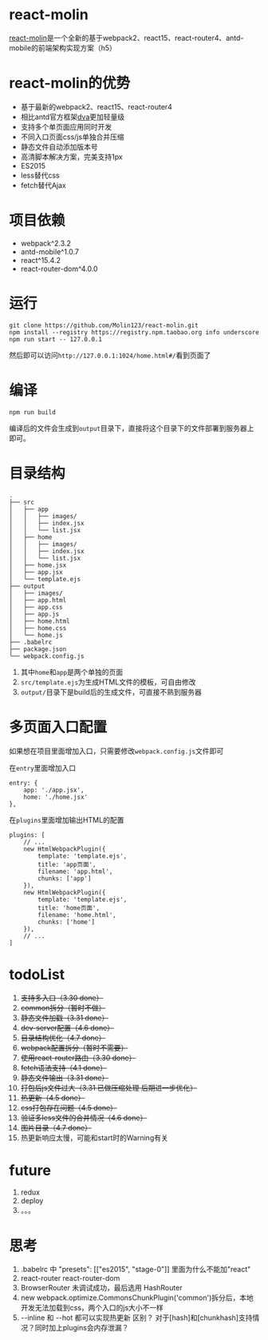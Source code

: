 # react-molin

[react-molin](https://github.com/Molin123/react-molin)是一个全新的基于webpack2、react15、react-router4、antd-mobile的前端架构实现方案（h5）



# react-molin的优势

* 基于最新的webpack2、react15、react-router4
* 相比antd官方框架[dva](https://github.com/dvajs/dva)更加轻量级
* 支持多个单页面应用同时开发
* 不同入口页面css/js单独合并压缩
* 静态文件自动添加版本号
* 高清脚本解决方案，完美支持1px
* ES2015
* less替代css
* fetch替代Ajax


# 项目依赖

* webpack^2.3.2
* antd-mobile^1.0.7
* react^15.4.2
* react-router-dom^4.0.0


# 运行

```
git clone https://github.com/Molin123/react-molin.git
npm install --registry https://registry.npm.taobao.org info underscore 
npm run start -- 127.0.0.1
```

然后即可以访问`http://127.0.0.1:1024/home.html#/`看到页面了

# 编译

```
npm run build
```

编译后的文件会生成到`output`目录下，直接将这个目录下的文件部署到服务器上即可。



# 目录结构

```
.
├── src
│   ├── app
│   │   ├── images/
│   │   ├── index.jsx
│   │   └── list.jsx
│   ├── home
│   │   ├── images/
│   │   ├── index.jsx
│   │   └── list.jsx
│   ├── home.jsx
│   ├── app.jsx
│   └── template.ejs
├── output
│   ├── images/
│   ├── app.html
│   ├── app.css
│   ├── app.js
│   ├── home.html
│   ├── home.css
│   └── home.js
├── .babelrc
├── package.json
└── webpack.config.js
```

1. 其中`home`和`app`是两个单独的页面
2. `src/template.ejs`为生成HTML文件的模板，可自由修改
3. `output/`目录下是build后的生成文件，可直接不熟到服务器


# 多页面入口配置

如果想在项目里面增加入口，只需要修改`webpack.config.js`文件即可

在`entry`里面增加入口
```
entry: {
	app: './app.jsx',
	home: './home.jsx'
},
```

在`plugins`里面增加输出HTML的配置

```
plugins: [
	// ...
	new HtmlWebpackPlugin({
    	template: 'template.ejs',
	    title: 'app页面',
	    filename: 'app.html',
	    chunks: ['app']
	}),
	new HtmlWebpackPlugin({
		template: 'template.ejs',
	    title: 'home页面',
	    filename: 'home.html',
	    chunks: ['home']
	}),
	// ...
]
```

# todoList

1. ~~支持多入口（3.30 done）~~
2. ~~common拆分（暂时不做）~~
3. ~~静态文件加戳（3.31 done）~~
4. ~~dev-server配置（4.6 done）~~
5. ~~目录结构优化（4.7 done）~~
6. ~~webpack配置拆分（暂时不需要）~~
7. ~~使用react-router路由（3.30 done）~~
8. ~~fetch语法支持（4.1 done）~~
9. ~~静态文件输出（3.31 done）~~
10. ~~打包后js文件过大（3.31 已做压缩处理 后期进一步优化）~~
11. ~~热更新（4.5 done）~~
12. ~~css打包存在问题（4.5 done）~~
13. ~~验证多less文件的合并情况（4.6 done）~~
14. ~~图片目录（4.7 done）~~
15. 热更新响应太慢，可能和start时的Warning有关




# future

1. redux
2. deploy
3. 。。。


# 思考

1. .babelrc 中 "presets": [["es2015", "stage-0"]] 里面为什么不能加"react"
2. react-router  react-router-dom
3. BrowserRouter 未调试成功，最后选用 HashRouter
4. new webpack.optimize.CommonsChunkPlugin('common')拆分后，本地开发无法加载到css，两个入口的js大小不一样
5. --inline 和 --hot 都可以实现热更新  区别？  对于[hash]和[chunkhash]支持情况？同时加上plugins会内存泄漏？
